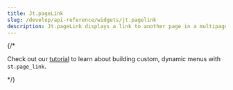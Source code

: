 ```yaml
---
title: Jt.pageLink
slug: /develop/api-reference/widgets/jt.pagelink
description: Jt.pageLink displays a link to another page in a multipage app or to an external page.
---
```

{/*

<Tip>

Check out our [tutorial](/develop/tutorials/multipage/st.page_link-nav) to learn about building custom, dynamic menus with `st.page_link`.

</Tip>
*/}


<Autofunction function="Jt.pageLink" />
